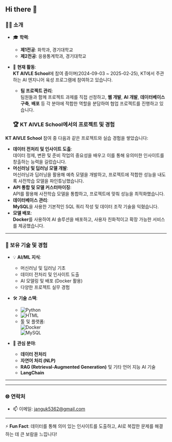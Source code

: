 ## Hi there 👋

### 👨‍🎓 소개
- 🎓 **학력**:  
  - **제1전공**: 화학과, 경기대학교  
  - **제2전공**: 응용통계학과, 경기대학교  

- 🎯 **현재 활동**:  
  **KT AIVLE School**에 참여 중이며(2024-09-03 ~ 2025-02-25), KT에서 주관하는 AI 엔지니어 육성 프로그램에 참여하고 있습니다.
  - **팀 프로젝트 관리**:  
  팀원들과 함께 프로젝트 과제를 직접 선정하고, **웹 개발**, **AI 개발**, **데이터베이스 구축**, **배포** 등 각 분야에 적합한 역할을 분담하여 협업 프로젝트를 진행하고 있습니다.

  ### 🏆 KT AIVLE School에서의 프로젝트 및 경험
**KT AIVLE School** 참여 중 다음과 같은 프로젝트와 실습 경험을 쌓았습니다:  
- **데이터 전처리 및 인사이트 도출**:  
  데이터 정제, 변환 및 준비 작업의 중요성을 배우고 이를 통해 유의미한 인사이트를 창출하는 능력을 길렀습니다.  
- **머신러닝 및 딥러닝 모델 개발**:  
  머신러닝과 딥러닝을 활용해 예측 모델을 개발하고, 프로젝트에 적합한 성능을 내도록 사전학습 모델을 파인튜닝했습니다.  
- **API 통합 및 모델 커스터마이징**:  
  API를 활용해 사전학습 모델을 통합하고, 프로젝트에 맞춰 성능을 최적화했습니다.  
- **데이터베이스 관리**:  
  **MySQL**을 사용한 기본적인 SQL 쿼리 작성 및 데이터 조작 기술을 익혔습니다.  
- **모델 배포**:  
  **Docker**를 사용하여 AI 솔루션을 배포하고, 사용자 친화적이고 확장 가능한 서비스를 제공했습니다.

---

### 🚀 보유 기술 및 경험
- 💡 **AI/ML 지식**:
  - 머신러닝 및 딥러닝 기초  
  - 데이터 전처리 및 인사이트 도출  
  - AI 모델링 및 배포 (Docker 활용)  
  - 다양한 프로젝트 실무 경험  

- 🛠 **기술 스택**:  
  - ![Python](https://img.shields.io/badge/Python-3776AB?style=for-the-badge&logo=python&logoColor=white)  
  - ![HTML](https://img.shields.io/badge/HTML-E34F26?style=for-the-badge&logo=html5&logoColor=white)  
  - 툴 및 플랫폼:  
    ![Docker](https://img.shields.io/badge/Docker-2496ED?style=for-the-badge&logo=docker&logoColor=white)  
    ![MySQL](https://img.shields.io/badge/MySQL-4479A1?style=for-the-badge&logo=mysql&logoColor=white)  

- 🌱 **관심 분야**:  
  - **데이터 전처리**  
  - **자연어 처리 (NLP)**  
  - **RAG (Retrieval-Augmented Generation)** 및 기타 언어 지능 AI 기술
  - **LangChain**   

---


---

### 🌐 연락처
- 📫 이메일: [janguk5362@gmail.com](mailto:janguk5362@gmail.com)

---

⚡ **Fun Fact**: 데이터를 통해 의미 있는 인사이트를 도출하고, AI로 복잡한 문제를 해결하는 데 큰 보람을 느낍니다!

